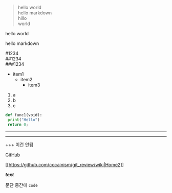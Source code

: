 >hello world  
hello markdown  
hillo  
world

hello world  

hello markdown

#1234  
##1234  
###1234  

- item1  
  * item2  
    + item3  

1. a
  2. b
3. c

```python
def func1(void):
 print("Hello")
 return 0;
```

---
***
+++ 이건 안됨  

[GitHub](https://github.com "go to github")

[[https://github.com/cocainism/git_review/wiki|Home2]]

*__text__*

문단 중간에 `code`
